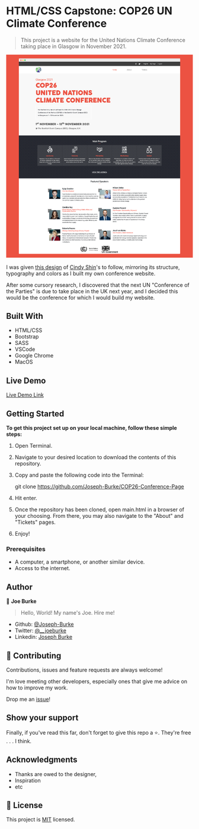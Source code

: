 # HTML/CSS Capstone: COP26 UN Climate Conference

> This project is a website for the United Nations Climate Conference taking place in Glasgow in November 2021.

![screenshot](assets/images/main-page-preview.png)

I was given [this design](https://www.behance.net/gallery/29845175/CC-Global-Summit-2015) of [Cindy Shin](https://www.behance.net/gallery/29845175/CC-Global-Summit-2015)'s to follow, mirroring its structure, typography and colors as I built my own conference website.

After some cursory research, I discovered that the next UN "Conference of the Parties" is due to take place in the UK next year, and I decided this would be the conference for which I would build my website.

## Built With

- HTML/CSS
- Bootstrap
- SASS
- VSCode
- Google Chrome
- MacOS

## Live Demo

[Live Demo Link](https://practical-lewin-9eb5ef.netlify.app/main.html)

## Getting Started

**To get this project set up on your local machine, follow these simple steps:**

1. Open Terminal.

2. Navigate to your desired location to download the contents of this repository.

3. Copy and paste the following code into the Terminal:


    git clone https://github.com/Joseph-Burke/COP26-Conference-Page

4. Hit enter.

5. Once the repository has been cloned, open main.html in a browser of your choosing. From there, you may also navigate to the "About" and "Tickets" pages.

6. Enjoy!


### Prerequisites

- A computer, a smartphone, or another similar device.
- Access to the internet.

## Author

👤 **Joe Burke**

> Hello, World! 
My name's Joe. Hire me!
- Github: [@Joseph-Burke](https://github.com/Joseph-Burke)
- Twitter: [@__joeburke](https://twitter.com/__joeburke)
- Linkedin: [Joseph Burke](https://www.linkedin.com/in/joseph-burke-b7a8261a5)

## 🤝 Contributing

Contributions, issues and feature requests are always welcome!

I'm love meeting other developers, especially ones that give me advice on how to improve my work.

Drop me an [issue](issues/)!

## Show your support

Finally, if you've read this far, don't forget to give this repo a ⭐️. They're free . . . I think.

## Acknowledgments

- Thanks are owed to the designer, 
- Inspiration
- etc

## 📝 License

This project is [MIT](lic.url) licensed.
